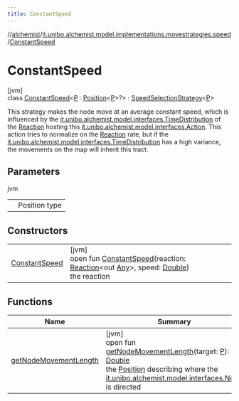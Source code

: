 ```yaml
---
title: ConstantSpeed
---
```

//[alchemist](../../../index.html)/[it.unibo.alchemist.model.implementations.movestrategies.speed](../index.html)/[ConstantSpeed](index.html)



# ConstantSpeed



[jvm]\
class [ConstantSpeed](index.html)<[P](index.html) : [Position](../../it.unibo.alchemist.model.interfaces/-position/index.html)<[P](../../it.unibo.alchemist.model.implementations.layers/-step-layer/index.html)>?> : [SpeedSelectionStrategy](../../it.unibo.alchemist.model.interfaces.movestrategies/-speed-selection-strategy/index.html)<[P](../../it.unibo.alchemist.model.implementations.layers/-step-layer/index.html)> 

This strategy makes the node move at an average constant speed, which is influenced by the [it.unibo.alchemist.model.interfaces.TimeDistribution](../../it.unibo.alchemist.model.interfaces/-time-distribution/index.html) of the [Reaction](../../it.unibo.alchemist.model.interfaces/-reaction/index.html) hosting this [it.unibo.alchemist.model.interfaces.Action](../../it.unibo.alchemist.model.interfaces/-action/index.html). This action tries to normalize on the [Reaction](../../it.unibo.alchemist.model.interfaces/-reaction/index.html) rate, but if the [it.unibo.alchemist.model.interfaces.TimeDistribution](../../it.unibo.alchemist.model.interfaces/-time-distribution/index.html) has a high variance, the movements on the map will inherit this tract.



## Parameters


jvm

| | |
|---|---|
| <P> | Position type |



## Constructors


| | |
|---|---|
| [ConstantSpeed](-constant-speed.html) | [jvm]<br>open fun [ConstantSpeed](-constant-speed.html)(reaction: [Reaction](../../it.unibo.alchemist.model.interfaces/-reaction/index.html)<out [Any](https://kotlinlang.org/api/latest/jvm/stdlib/kotlin/-any/index.html)>, speed: [Double](https://kotlinlang.org/api/latest/jvm/stdlib/kotlin/-double/index.html))<br>the reaction |


## Functions


| Name | Summary |
|---|---|
| [getNodeMovementLength](get-node-movement-length.html) | [jvm]<br>open fun [getNodeMovementLength](get-node-movement-length.html)(target: [P](../../it.unibo.alchemist.model.implementations.layers/-step-layer/index.html)): [Double](https://kotlinlang.org/api/latest/jvm/stdlib/kotlin/-double/index.html)<br>the [Position](../../it.unibo.alchemist.model.interfaces/-position/index.html) describing where the [it.unibo.alchemist.model.interfaces.Node](../../it.unibo.alchemist.model.interfaces/-node/index.html) is directed |

